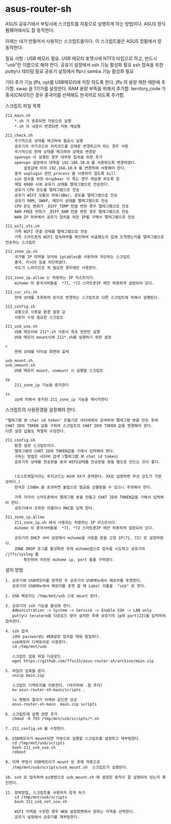 # asus-router-sh


ASUS 공유기에서 부팅시에 스크립트를 자동으로 실행하게 하는 방법이다. 
ASUS 정식 펌웨어에서도 잘 동작한다. 


아래는 내가 만들어서 사용하는 스크립트들이다.
이 스크립트들은 ASUS 정펌에서 잘 동작한다. 


필요 사항 : USB 메모리 필요.
            USB 메모리 포맷시에 NTFS 타입으로 하고, 반드시 "usb"란 이름으로 해야 한다.
            공유기 설정에서 ssh 기능 활성화 필요
            ssh 접속을 위한  putty나 테라텀 필요
            공유기 설정에서 ftp나  samba  기능 활성화 필요


기타 추가 기능
            jffs, opt를  USB메모리에 저장 하도록 한다. jffs 의 용량 제한 때문에 추가함.
            swap 을 1기가를 설정한다. RAM 용량 부족을 위해서 추가함.
            territory_code 가 중국(CN/01)인 경우 중국어를 선택해도 한국어로 되도록 추가함.



스크립트 파일 목록

    211_main.sh
        *.sh 가 종료되면 자동으로 실행 
        *.sh 의 내용이 변경되면 자동 재실행

    211_check.sh
        주기적으로 상태를 체크하여 필요시 실행
        공유기의 국가코드와 위치코드를 강제로 변경하고자 하는 경우 사용
        주기적으로 현재 상태를 체크하여 강제로 변경함
        openvpn 이 실행된 경우 내부망 접속을 위한 추가
        openvpn 설정에서 대역을 192.168.10.0 를 사용하도록 변경하였다.
            설정값에 따라 192.168.10.0 를 변경하여 사용해야 한다.
        중국 uuplugin 관련 process 를 사용하지 않도록 kill
        ssh 접속을 위한 dropbear 이 죽는 경우 재실행 하도록 함
        매일 0900 시에 공유기 상태를 텔레그램으로 전송한다.
        공유기 CPU 온도를 텔레그램으로 전송
        공유기 WIFI 모듈의 파워(dBm), 온도를 텔레그램으로 전송
        공유기 RAM, SWAP, 메모리 상태를 텔레그램으로 전송
        CPU 온도 변화가 _DIFF_TEMP 만큼 변한 경우 텔레그램으로 전송
        RAM FREE 변화가 _DIFF_RAM 만큼 변한 경우 텔레그램으로 전송
        WAN_IP 외부에서 공유기 접속을 위한 IP를 구해서 텔레그램으로 전송

    211_wifi_sts.sh
        가족 WIFI 연결 상태를 텔레그램으로 전송
        가족 스마트폰의 WIFI 접속여부를 확인하여 외출했는지 집에 도착했는지를 텔레그램으로 전송하는 스크립트

    211_zone_ip.sh
        국가별 IP 대역을 읽어와 iptables를 사용하여 차단하는 스크립트
        중국, 러시아 등을 차단하였다. 
        속도가 느려지므로 꼭 필요한 경우에만 사용한다.

    211_zone_ip.allow 는 허용하는 IP 리스트이다. 
        mihome 의 중국서버들을  *71, *72 스마트폰IP 에만 하용하게 설정되어 있다. 

    211_cur_sts.sh
        현재 상태를 조회하여 문자로 변경하는 스크립트로 다른 스크립트에 의해서 실행된다.

    211_config.sh
        공통으로 사용할 환경 설정 값
        사용자 수정 필요한 스크립트 

    211_usb_use.sh
        USB 메모리와 211*.sh 사용시 최초 한번만 실행
        USB 메모리 mount시에 211*.sh를 실행하기 위한 설정

    c
        현재 상태를 터미널 화면에 출력

    usb_mount.sh
    usb_umount.sh
        USB 메모리 mount, unmount 시 실행할 스크립트

    zp
        211_zone_ip 기능을 중지한다

    zs
        zp에 의해서 중지된 211_zone_ip 기능을 재시작한다




스크립트의 사용환경을 설정해야 한다.

    "텔레그램 봇 chat id token" 만들기로 네이버에서 검색하여 텔레그램 봇을 만든 후에 
    CHAT ID와 TOKEN 값을 구하여 스크립트의 CHAT ID와 TOKEN 값을 변경해야 한다. 
    다른 설정 값들도 적절히 수정한다.

    211_config.sh
        환경 설정 스크립트이다.
        텔레그램의 CHAT ID와 TOKEN값을 구해서 입력해야 한다.
        구하는 방법은 네이버 검색 (텔레그램 봇 chat id token)
        공유기의 상태를 전송받을 봇과 WIFI상태를 전송받을 봇을 별도로 만드는 것이 좋다.


        (오스트레일리아는 위치코드는 AU와 XX가 존재한다. XX로 설정하면 무선 강도가 가장 강하다.)
        한국은 23dBm 을 초과하면 불법으로 벌금을 선물받을 수 있으니 주의해야 한다.

        가족 각각의 스마트폰에서 텔레그램 봇을 만들고 CHAT ID와 TOKEN값을 구해서 입력해야 한다.
        공유기에서 조회된 이름이나 MAC을 입력 한다.

    211_zone_ip.allow
        211_zone_ip.sh 에서 사용되는 허용하는 IP 리스트이다. 
        mihome 의 중국서버들을  *71, *72 스마트폰IP 에만 허용하게 설정되어 있다.  

        공유기의 DHCP 서버 설정에서 mihome을 사용할 폰을 고정 IP(71, 72) 로 설정하였다.
        ZONE DROP 로그를 활성화한 후에 mihome앱으로 접속을 시도하고 공유기의 /jffs/syslog 를 
            확인하여 차된된 mihome ip, port 들을 구하였다.



설치 방법

    1. 공유기에 USB메모리를 장착한 후 공유기의 USB메뉴에서 메모리를 포맷한다.
       공유기의 USB메뉴에서 메모리를 포맷 할 때 Label 이름을  "usb" 로 한다. 

    2. USB 메모리는 /tmp/mnt/usb 으로 mount 된다.

    3. 공유기의 ssh 기능을 활성화 한다. 
       Administration -> System -> Service -> Enable SSH -> LAN only
       putty나 teraterm을 다운로드 받아 설치한 후에 공유기의 ip와 port(22)를 입력하여 접속한다.

    4. ssh 접속
       id와 password는 WEB설정 접속할 때와 동일하다.
       usb메모리 디렉토리로 이동한다.
       cd /tmp/mnt/usb

       스크립트 압축 파일 다운로드 
       wget https://github.com/ffss33/asus-router-sh/archive/main.zip
       
    5. 파일의 압축을 푼다.
       unzip main.zip
       
       스크립트 디렉토리를 이동한다. (마지막에 .점 주의)
       mv asus-router-sh-main/scripts .

       ls 명령의 결과가 아래와 같으면 성공
       asus-router-sh-main  main.zip scripts

    6. 스크립트에 실행 권한 추가
       chmod -R 755 /tmp/mnt/usb/scripts/*.sh

    7. 211_config.sh 를 수정한다.

    8. USB메모리가 mount되면 자동으로 실행할 스크립트를 설정하고 재부팅한다.
       cd /tmp/mnt/usb/scripts
       bash 211_usb_use.sh
       reboot

    9. 이제 부팅시 USB메모리가 mount 된 후에 자동으로
       /tmp/mnt/usb/scripts/usb_mount.sh  스크립트가 실행된다.

    10. ssh 로 접속하여 ps명령으로 usb_mount.sh 에 설정한 동작이 잘 실행되어 있는지 확인한다. 

    11. 원복방법, 스크립트를 사용하지 않게 하기
        cd /tmp/mnt/usb/scripts
        bash 211_usb_not_use.sh

        WIFI 지역을 수정한 경우 WEB 설정화면에서 원하는 지역을 선택한다.
        공유기 설정에서 공유기를 재부팅한다.


